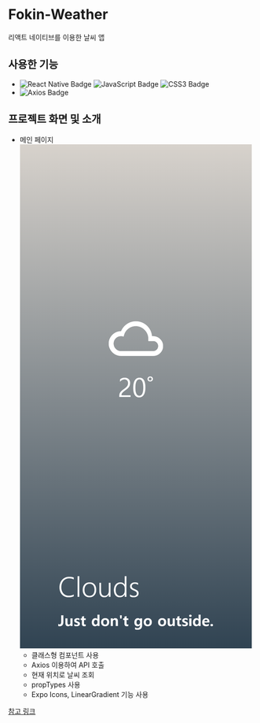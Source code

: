 # Fokin-Weather
리액트 네이티브를 이용한 날씨 앱

## 사용한 기능
- ![React Native Badge](https://img.shields.io/badge/REACT_Native-61DAFB?style=flat-square&logo=react&logoColor=white) ![JavaScript Badge](https://img.shields.io/badge/JAVASCRIPT-F7DF1E?style=flat-square&logo=JavaScript&logoColor=white)  ![CSS3 Badge](https://img.shields.io/badge/CSS3-1572B6?style=flat-square&logo=CSS3&logoColor=white)
- ![Axios Badge](https://img.shields.io/badge/Axios-0B2343?style=flat-square&logo=Axios&logoColor=white)

## 프로젝트 화면 및 소개
- 메인 페이지  
![메인](./img/weather.png)
    - 클래스형 컴포넌트 사용
    - Axios 이용하여 API 호출
    - 현재 위치로 날씨 조회
    - propTypes 사용
    - Expo Icons, LinearGradient 기능 사용
    
[참고 링크](https://www.youtube.com/watch?v=cRhHBpYK8I4&list=PL7jH19IHhOLPEhP6oPSgK6r-neUVVA-pi)
